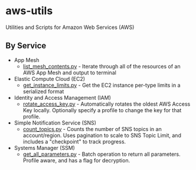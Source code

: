 # aws-utils
Utilities and Scripts for Amazon Web Services (AWS)

## By Service

* App Mesh
  * [list_mesh_contents.py](appmesh_list_mesh_contents/) - Iterate through all of the resources of an AWS App Mesh and output to terminal
* Elastic Compute Cloud (EC2)
  * [get_instance_limits.py](ec2_get_instance_limits/) - Get the EC2 instance per-type limits in a serialized format
* Identity and Access Management (IAM)
  * [rotate_access_key.py](iam_rotate_access_key/) - Automatically rotates the oldest AWS Access Key locally. Optionally specify a profile to change the key for that profile.
* Simple Notification Service (SNS)
  * [count_topics.py](sns_count_topics/) - Counts the number of SNS topics in an account/region. Uses pagination to scale to SNS Topic Limit, and includes a "checkpoint" to track progress.
* Systems Manager (SSM)
  * [get_all_parameters.py](ssm_get_all_parameters/) - Batch operation to return all parameters. Profile aware, and has a flag for decryption.